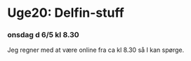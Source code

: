 # Uge20: Delfin-stuff
### onsdag d 6/5 kl 8.30
Jeg regner med at være online fra ca kl 8.30 så I kan spørge.

